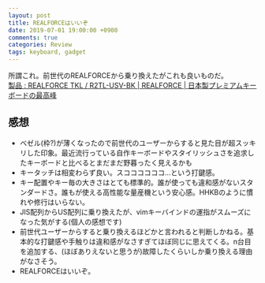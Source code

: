 ```yaml
---
layout: post
title: REALFORCEはいいぞ
date: 2019-07-01 19:00:00 +0900
comments: true
categories: Review
tags: keyboard, gadget
---
```


<!-- write here ↓ -->

所謂これ。前世代のREALFORCEから乗り換えたがこれも良いものだ。  
[製品 : REALFORCE TKL / R2TL-USV-BK \| REALFORCE | 日本製プレミアムキーボードの最高峰](http://www.realforce.co.jp/products/R2TL-US-BK/USV.html)

## 感想

- ベゼル(枠?)が薄くなったので前世代のユーザーからすると見た目が超スッキリした印象。最近流行っている自作キーボードやスタイリッシュさを追求したキーボードと比べるとまだまだ野暮ったく見えるかも
- キータッチは相変わらず良い。スココココココ...という打鍵感。
- キー配置やキー毎の大きさはとても標準的。誰が使っても違和感がないスタンダードさ。誰もが使える高性能な量産機という安心感。HHKBのように慣れや修行はいらない。
- JIS配列からUS配列に乗り換えたが、vimキーバインドの運指がスムーズになった気がする(個人の感想です)
- 前世代ユーザーからすると乗り換えるほどかと言われると判断しかねる。基本的な打鍵感や手触りは違和感がなさすぎてほぼ同じに思えてくる。n台目を追加する、(ほぼありえないと思うが)故障したくらいしか乗り換える理由がなさそう。
- REALFORCEはいいぞ。

<!-- write here ↑ -->
